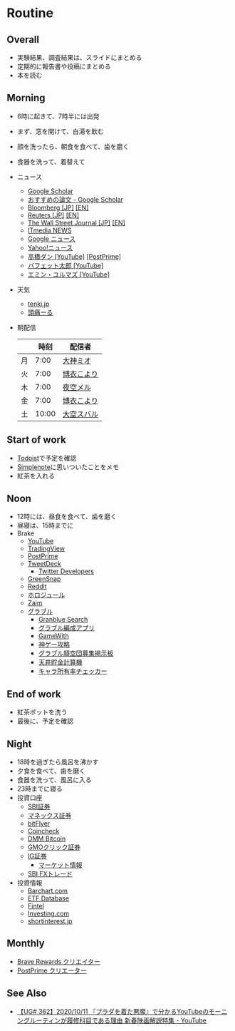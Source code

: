 # Routine
## Overall
- 実験結果、調査結果は、スライドにまとめる
- 定期的に報告書や投稿にまとめる
- 本を読む

## Morning
- 6時に起きて、7時半には出発
- まず、窓を開けて、白湯を飲む
- 顔を洗ったら、朝食を食べて、歯を磨く
- 食器を洗って、着替えて
- ニュース
  * [Google Scholar](https://scholar.google.com/?authuser=1)
  * [おすすめの論文 - Google Scholar](https://scholar.google.com/scholar?sciupd=1&authuser=1)
  * [Bloomberg [JP]](https://www.bloomberg.co.jp/) [[EN]](https://www.bloomberg.com/)
  * [Reuters [JP]](https://jp.reuters.com/) [[EN]](https://www.reuters.com/)
  * [The Wall Street Journal [JP]](https://jp.wsj.com/) [[EN]](https://www.wsj.com/)
  * [ITmedia NEWS](https://www.itmedia.co.jp/news/)
  * [Google ニュース](https://news.google.com/)
  * [Yahoo!ニュース](https://news.yahoo.co.jp/)
  * [高橋ダン [YouTube]](https://www.youtube.com/c/%E3%83%80%E3%83%B3%E9%AB%98%E6%A9%8BDanTakahashi/videos) [[PostPrime]](https://postprime.com/dantakahashi)
  * [バフェット太郎 [YouTube]](https://www.youtube.com/c/%E3%83%90%E3%83%95%E3%82%A7%E3%83%83%E3%83%88%E5%A4%AA%E9%83%8E%E3%81%AE%E6%8A%95%E8%B3%87%E3%83%81%E3%83%A3%E3%83%B3%E3%83%8D%E3%83%AB/videos)
  * [エミン・ユルマズ [YouTube]](https://www.youtube.com/channel/UClDM5GP-nYn5gBvDryZDW9w/videos)
- 天気
  * [tenki.jp](https://tenki.jp/)
  * [頭痛ーる](https://zutool.jp/)
- 朝配信

  |    | 時刻   | 配信者    |
  | -- | ----- | -------- |
  | 月 |  7:00 | [大神ミオ](https://www.youtube.com/channel/UCp-5t9SrOQwXMU7iIjQfARg)   |
  | 火 |  7:00 | [博衣こより](https://www.youtube.com/channel/UC6eWCld0KwmyHFbAqK3V-Rw)  |
  | 木 |  7:00 | [夜空メル](https://www.youtube.com/channel/UCD8HOxPs4Xvsm8H0ZxXGiBw)   |
  | 金 |  7:00 | [博衣こより](https://www.youtube.com/channel/UC6eWCld0KwmyHFbAqK3V-Rw)  |
  | 土 | 10:00 | [大空スバル](https://www.youtube.com/channel/UCvzGlP9oQwU--Y0r9id_jnA) |

## Start of work
- [Todoist](https://todoist.com/app/inbox)で予定を確認
- [Simplenote](https://app.simplenote.com/)に思いついたことをメモ
- 紅茶を入れる

## Noon
- 12時には、昼食を食べて、歯を磨く
- 昼寝は、15時までに
- Brake
  * [YouTube](https://www.youtube.com/)
  * [TradingView](https://jp.tradingview.com/chart/)
  * [PostPrime](https://postprime.com)
  * [TweetDeck](https://tweetdeck.twitter.com/)
    - [Twitter Developers](https://developer.twitter.com/en/apps/)
  * [GreenSnap](https://greensnap.jp/timeline)
  * [Reddit](https://www.reddit.com/)
  * [ホロジュール](https://schedule.hololive.tv/)
  * [Zaim](https://zaim.net/)
  * [グラブル](http://game.granbluefantasy.jp/#mypage)
    - [Granblue Search](https://gbs.eriri.net/)
    - [グラブル編成アプリ](http://share.gbf.life/)
    - [GameWith](https://xn--bck3aza1a2if6kra4ee0hf.gamewith.jp/)
    - [神ゲー攻略](https://kamigame.jp/%E3%82%B0%E3%83%A9%E3%83%96%E3%83%AB/index.html)
    - [グラブル騎空団募集掲示板](https://gbf-bbs.com/)
    - [天井貯金計算機](http://2shin.net/tokidoki/grbl/tenjo.html)
    - [キャラ所有率チェッカー](https://xn--bck3aza1a2if6kra4ee0hf.gamewith.jp/article/show/54257#sdtZsIMtXsKtnsItnTsIuCsI2BsZ2DsRN2SsKIQtnZsZRQtXsJ2QtfsQIb2f2RsmthsJtRFelsCCtPP2ctnse2hsZtbRsItWbsMtijsZJuBtahskCtCsOjatmUIsktWsn2itCuCtWjskuAtGHJmmaGYshtnl)

## End of work
- 紅茶ポットを洗う
- 最後に、予定を確認

## Night
- 18時を過ぎたら風呂を沸かす
- 夕食を食べて、歯を磨く
- 食器を洗って、風呂に入る
- 23時までに寝る
- 投資口座
  * [SBI証券](https://www.sbisec.co.jp/ETGate)
  * [マネックス証券](https://www.monex.co.jp/)
  * [bitFlyer](https://bitflyer.com/ja-jp/ex/Home)
  * [Coincheck](https://coincheck.com/ja/exchange) 
  * [DMM Bitcoin](https://bitcoin.dmm.com/)
  * [GMOクリック証券](https://www.click-sec.com/)
  * [IG証券](https://www.ig.com/jp)
    - [マーケット情報](https://www.ig.com/jp/ig-financial-markets)
  * [SBI FXトレード](https://www.sbifxt.co.jp)
- 投資情報
  * [Barchart\.com](https://www.barchart.com/)
  * [ETF Database](https://etfdb.com/)
  * [Fintel](https://fintel.io/)
  * [Investing\.com](https://jp.investing.com/)
  * [shortinterest\.jp](https://shortinterest.jp/)

## Monthly
* [Brave Rewards クリエイター](https://publishers.basicattentiontoken.org/publishers/home?locale=ja)
* [PostPrime クリエーター](https://postprime.com/dashboard)

## See Also
* [【UG# 362】2020/10/11 『プラダを着た悪魔』で分かるYouTubeのモーニングルーティンが履修科目である理由 新春映画解説特集 - YouTube](https://www.youtube.com/watch?v=l3nwZ4uUasE)
